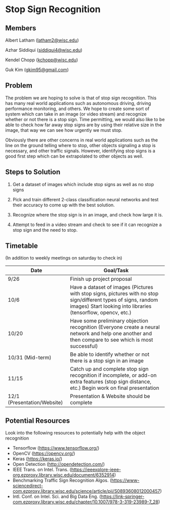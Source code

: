 # Stop Sign Recognition

## Members

Albert Latham (latham2@wisc.edu)

Azhar Siddiqui (siddiqui4@wisc.edu)

Kendel Chopp (kchopp@wisc.edu)

Guk Kim (gkim95@gmail.com)

## Problem
The problem we are hoping to solve is that of stop sign recognition. This has many real world applications such as autonomous driving, driving performance monitoring, and others. We hope to create some sort of system which can take in an image (or video stream) and recognize whether or not there is a stop sign. Time permitting, we would also like to be able to check how far away stop signs are by using their relative size in the image, that way we can see how urgently we must stop.

Obviously there are other concerns in real world applications such as the line on the ground telling where to stop, other objects signaling a stop is necessary, and other traffic signals. However, identifying stop signs is a good first step which can be extrapolated to other objects as well.

## Steps to Solution
1) Get a dataset of images which include stop signs as well as no stop signs

2) Pick and train different 2-class classification neural networks and test their accuracy to come up with the best solution.

3) Recognize where the stop sign is in an image, and check how large it is.

4) Attempt to feed in a video stream and check to see if it can recognize a stop sign and the need to stop.

## Timetable
(In addition to weekly meetings on saturday to check in)

| Date                        | Goal/Task                                                                                                                                                                       |
|-----------------------------|---------------------------------------------------------------------------------------------------------------------------------------------------------------------------------|
| 9/26                        | Finish up project proposal                                                                                                                                                      |
| 10/6                        | Have a dataset of images (Pictures with stop signs, pictures with no stop sign/different types of signs, random images) Start looking into libraries (tensorflow, opencv, etc.) |
| 10/20                       | Have some preliminary objection recognition (Everyone create a neural network and help one another and then compare to see which is most successful)                            |
| 10/31 (Mid-term)            | Be able to identify whether or not there is a stop sign in an image                                                                                                             |
| 11/15                       | Catch up and complete stop sign recognition if incomplete, or add-on extra features (stop sign distance, etc.) Begin work on final presentation                                 |
| 12/1 (Presentation/Website) | Presentation & Website should be complete                                                                                                                                       |

## Potential Resources
Look into the following resources to potentially help with the object recognition

- Tensorflow (https://www.tensorflow.org/)
- OpenCV (https://opencv.org/)
- Keras (https://keras.io/)
- Open Detection (http://opendetection.com/)
- IEEE Trans. on Intel. Trans. (https://ieeexplore-ieee-org.ezproxy.library.wisc.edu/document/6352914)
- Benchmarking Traffic Sign Recognition Algos. (https://www-sciencedirect-com.ezproxy.library.wisc.edu/science/article/pii/S0893608012000457)
- Intl. Conf. on Intel. Sci. and Big Data Eng. (https://link-springer-com.ezproxy.library.wisc.edu/chapter/10.1007/978-3-319-23989-7_28)
